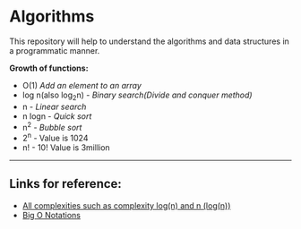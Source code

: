 # Algorithms
This repository will help to understand the algorithms and data structures in a programmatic manner.

**Growth of functions:**
 * O(1) *Add an element to an array*
 * log n(also log<sub>2</sub>n) - *Binary search(Divide and conquer method)*
 * n - *Linear search*
 * n logn - *Quick sort*
 * n<sup>2</sup> - *Bubble sort*
 * 2<sup>n</sup> - Value is 1024 
 * n! - 10! Value is 3million 
 
***
Links for reference:
--------------------
* [All complexities such as complexity log(n) and n (log(n))](https://www.quora.com/How-can-we-check-for-the-complexity-log-n-and-n-log-n-for-an-algorithm)
* [Big O Notations](https://www.youtube.com/watch?v=V6mKVRU1evU)
